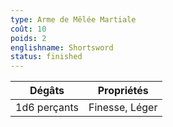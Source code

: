 ```yaml
---
type: Arme de Mêlée Martiale
coût: 10
poids: 2
englishname: Shortsword
status: finished
---
```


| Dégâts       | Propriétés     |
| ------------ | -------------- |
| 1d6 perçants | Finesse, Léger |
